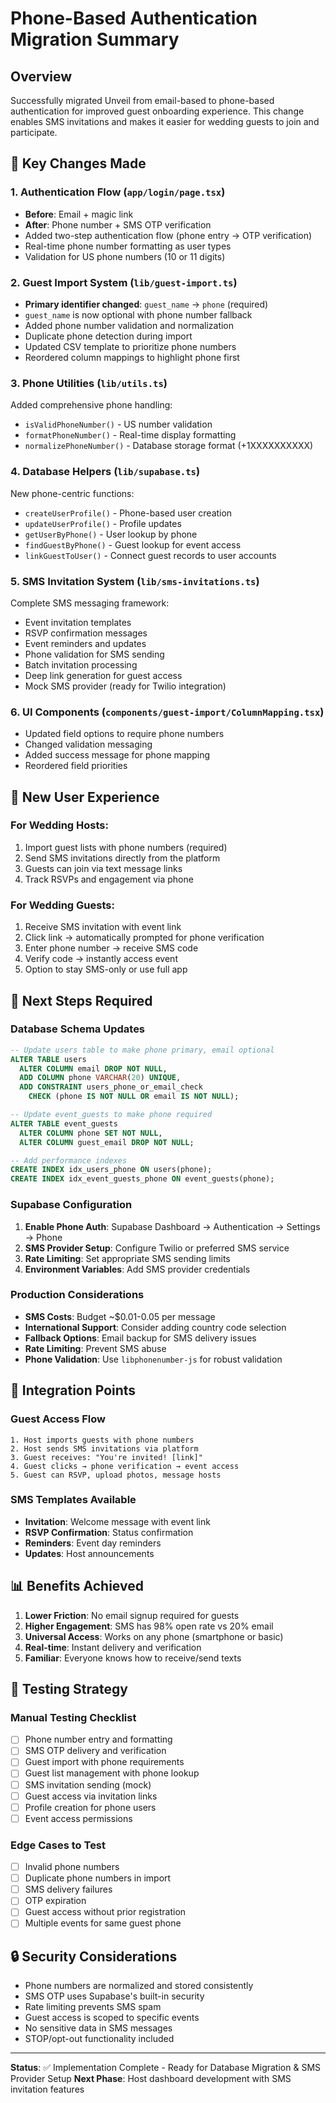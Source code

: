 # Phone-Based Authentication Migration Summary

## Overview

Successfully migrated Unveil from email-based to phone-based authentication for improved guest onboarding experience. This change enables SMS invitations and makes it easier for wedding guests to join and participate.

## 🔄 Key Changes Made

### 1. Authentication Flow (`app/login/page.tsx`)

- **Before**: Email + magic link
- **After**: Phone number + SMS OTP verification
- Added two-step authentication flow (phone entry → OTP verification)
- Real-time phone number formatting as user types
- Validation for US phone numbers (10 or 11 digits)

### 2. Guest Import System (`lib/guest-import.ts`)

- **Primary identifier changed**: `guest_name` → `phone` (required)
- `guest_name` is now optional with phone number fallback
- Added phone number validation and normalization
- Duplicate phone detection during import
- Updated CSV template to prioritize phone numbers
- Reordered column mappings to highlight phone first

### 3. Phone Utilities (`lib/utils.ts`)

Added comprehensive phone handling:

- `isValidPhoneNumber()` - US number validation
- `formatPhoneNumber()` - Real-time display formatting
- `normalizePhoneNumber()` - Database storage format (+1XXXXXXXXXX)

### 4. Database Helpers (`lib/supabase.ts`)

New phone-centric functions:

- `createUserProfile()` - Phone-based user creation
- `updateUserProfile()` - Profile updates
- `getUserByPhone()` - User lookup by phone
- `findGuestByPhone()` - Guest lookup for event access
- `linkGuestToUser()` - Connect guest records to user accounts

### 5. SMS Invitation System (`lib/sms-invitations.ts`)

Complete SMS messaging framework:

- Event invitation templates
- RSVP confirmation messages
- Event reminders and updates
- Phone validation for SMS sending
- Batch invitation processing
- Deep link generation for guest access
- Mock SMS provider (ready for Twilio integration)

### 6. UI Components (`components/guest-import/ColumnMapping.tsx`)

- Updated field options to require phone numbers
- Changed validation messaging
- Added success message for phone mapping
- Reordered field priorities

## 🎯 New User Experience

### For Wedding Hosts:

1. Import guest lists with phone numbers (required)
2. Send SMS invitations directly from the platform
3. Guests can join via text message links
4. Track RSVPs and engagement via phone

### For Wedding Guests:

1. Receive SMS invitation with event link
2. Click link → automatically prompted for phone verification
3. Enter phone number → receive SMS code
4. Verify code → instantly access event
5. Option to stay SMS-only or use full app

## 🚀 Next Steps Required

### Database Schema Updates

```sql
-- Update users table to make phone primary, email optional
ALTER TABLE users
  ALTER COLUMN email DROP NOT NULL,
  ADD COLUMN phone VARCHAR(20) UNIQUE,
  ADD CONSTRAINT users_phone_or_email_check
    CHECK (phone IS NOT NULL OR email IS NOT NULL);

-- Update event_guests to make phone required
ALTER TABLE event_guests
  ALTER COLUMN phone SET NOT NULL,
  ALTER COLUMN guest_email DROP NOT NULL;

-- Add performance indexes
CREATE INDEX idx_users_phone ON users(phone);
CREATE INDEX idx_event_guests_phone ON event_guests(phone);
```

### Supabase Configuration

1. **Enable Phone Auth**: Supabase Dashboard → Authentication → Settings → Phone
2. **SMS Provider Setup**: Configure Twilio or preferred SMS service
3. **Rate Limiting**: Set appropriate SMS sending limits
4. **Environment Variables**: Add SMS provider credentials

### Production Considerations

- **SMS Costs**: Budget ~$0.01-0.05 per message
- **International Support**: Consider adding country code selection
- **Fallback Options**: Email backup for SMS delivery issues
- **Rate Limiting**: Prevent SMS abuse
- **Phone Validation**: Use `libphonenumber-js` for robust validation

## 🔧 Integration Points

### Guest Access Flow

```
1. Host imports guests with phone numbers
2. Host sends SMS invitations via platform
3. Guest receives: "You're invited! [link]"
4. Guest clicks → phone verification → event access
5. Guest can RSVP, upload photos, message hosts
```

### SMS Templates Available

- **Invitation**: Welcome message with event link
- **RSVP Confirmation**: Status confirmation
- **Reminders**: Event day reminders
- **Updates**: Host announcements

## 📊 Benefits Achieved

1. **Lower Friction**: No email signup required for guests
2. **Higher Engagement**: SMS has 98% open rate vs 20% email
3. **Universal Access**: Works on any phone (smartphone or basic)
4. **Real-time**: Instant delivery and verification
5. **Familiar**: Everyone knows how to receive/send texts

## 🧪 Testing Strategy

### Manual Testing Checklist

- [ ] Phone number entry and formatting
- [ ] SMS OTP delivery and verification
- [ ] Guest import with phone requirements
- [ ] Guest list management with phone lookup
- [ ] SMS invitation sending (mock)
- [ ] Guest access via invitation links
- [ ] Profile creation for phone users
- [ ] Event access permissions

### Edge Cases to Test

- [ ] Invalid phone numbers
- [ ] Duplicate phone numbers in import
- [ ] SMS delivery failures
- [ ] OTP expiration
- [ ] Guest access without prior registration
- [ ] Multiple events for same guest phone

## 🔒 Security Considerations

- Phone numbers are normalized and stored consistently
- SMS OTP uses Supabase's built-in security
- Rate limiting prevents SMS spam
- Guest access is scoped to specific events
- No sensitive data in SMS messages
- STOP/opt-out functionality included

---

**Status**: ✅ Implementation Complete - Ready for Database Migration & SMS Provider Setup
**Next Phase**: Host dashboard development with SMS invitation features
